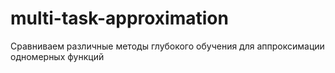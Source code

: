 # multi-task-approximation
Сравниваем различные методы глубокого обучения для аппроксимации одномерных функций
